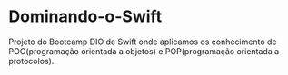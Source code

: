 # Dominando-o-Swift

Projeto do Bootcamp DIO de Swift onde aplicamos os conhecimento de POO(programação orientada a objetos) e POP(programação orientada a protocolos).
